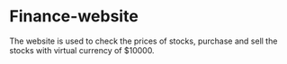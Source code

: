 # Finance-website
The website is used to check the prices of stocks, purchase and sell the stocks with virtual currency of $10000.

